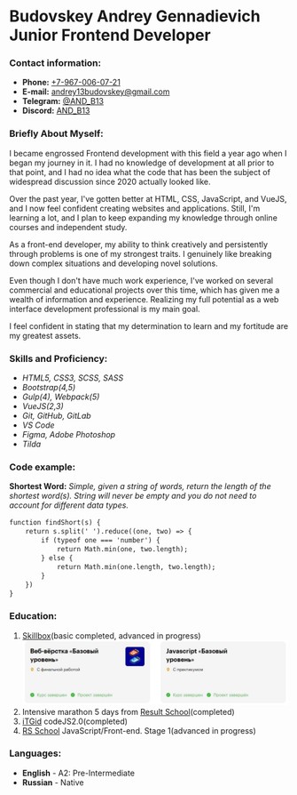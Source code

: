 # Budovskey Andrey Gennadievich<br>Junior Frontend Developer

### Contact information:
* **Phone:** [+7-967-006-07-21](tel:+7-967-006-07-21)
* **E-mail:** [andrey13budovskey@gmail.com](mailto:andrey13budovskey@gmail.com)
* **Telegram:** [@AND_B13](https://t.me/AND_B13)
* **Discord:** [AND_B13](https://discord.com/309433350681133057)

### Briefly About Myself:
I became engrossed Frontend development with this field a year ago when I began my journey in it. I had no knowledge of development at all prior to that point, and I had no idea what the code that has been the subject of widespread discussion since 2020 actually looked like.

Over the past year, I've gotten better at HTML, CSS, JavaScript, and VueJS, and I now feel confident creating websites and applications. Still, I'm learning a lot, and I plan to keep expanding my knowledge through online courses and independent study.

As a front-end developer, my ability to think creatively and persistently through problems is one of my strongest traits. I genuinely like breaking down complex situations and developing novel solutions.

Even though I don't have much work experience, I've worked on several commercial and educational projects over this time, which has given me a wealth of information and experience. Realizing my full potential as a web interface development professional is my main goal.

I feel confident in stating that my determination to learn and my fortitude are my greatest assets.

### Skills and Proficiency:
* *HTML5, CSS3, SCSS, SASS*
* *Bootstrap(4,5)*
* *Gulp(4), Webpack(5)*
* *VueJS(2,3)*
* *Git, GitHub, GitLab*
* *VS Code*
* *Figma, Adobe Photoshop*
* *Tilda*

### Code example:
**Shortest Word:** 
*Simple, given a string of words, return the length of the shortest word(s).*
*String will never be empty and you do not need to account for different data types.*

```
function findShort(s) {
    return s.split(' ').reduce((one, two) => {
        if (typeof one === 'number') {
            return Math.min(one, two.length);
        } else {
            return Math.min(one.length, two.length);
        }
    })
}
```

### Education:
 1. [Skillbox](https://skillbox.ru/)(basic completed, advanced in progress)
 ![Progress of learning on Skillbox](./img/Skillbox.JPG)
 2. Intensive marathon 5 days from [Result School](https://result.school/)(completed)
 3. [iTGid](https://itgid.info/ru) codeJS2.0(completed)
 4. [RS School](https://rs.school/) JavaScript/Front-end. Stage 1(advanced in progress)

### Languages:
 * **English** - А2: Pre-Intermediate
 * **Russian** - Native